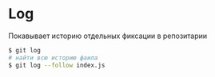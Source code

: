 # Log

Покавывает историю отдельных фиксации в репозитарии

```bash
$ git log
# найти всю историю фаила
$ git log --follow index.js
```
